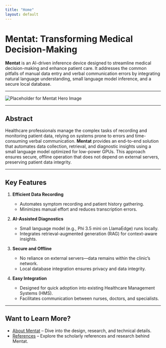 ```yaml
---
title: "Home"
layout: default
---
```


# Mentat: Transforming Medical Decision-Making

**Mentat** is an AI-driven inference device designed to streamline medical decision-making and enhance patient care. It addresses the common pitfalls of manual data entry and verbal communication errors by integrating natural language understanding, small language model inference, and a secure local database.

---

![Placeholder for Mentat Hero Image](assets/images/hero_image_placeholder.png)

---

## Abstract

Healthcare professionals manage the complex tasks of recording and monitoring patient data, relying on systems prone to errors and time-consuming verbal communication. **Mentat** provides an end-to-end solution that automates data collection, retrieval, and diagnostic insights using a small language model optimized for low-power GPUs. This approach ensures secure, offline operation that does not depend on external servers, preserving patient data integrity.

---

## Key Features

1. **Efficient Data Recording**  
   - Automates symptom recording and patient history gathering.  
   - Minimizes manual effort and reduces transcription errors.

2. **AI-Assisted Diagnostics**  
   - Small language model (e.g., Phi 3.5 mini on LlamaEdge) runs locally.  
   - Integrates retrieval-augmented generation (RAG) for context-aware insights.

3. **Secure and Offline**  
   - No reliance on external servers—data remains within the clinic’s network.  
   - Local database integration ensures privacy and data integrity.

4. **Easy Integration**  
   - Designed for quick adoption into existing Healthcare Management Systems (HMS).  
   - Facilitates communication between nurses, doctors, and specialists.

---

## Want to Learn More?

- [About Mentat](about.md) – Dive into the design, research, and technical details.  
- [References](references.md) – Explore the scholarly references and research behind Mentat.
